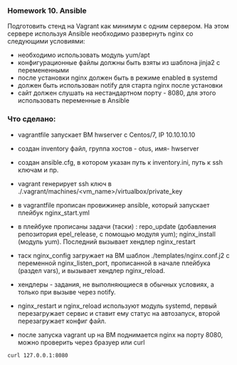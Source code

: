  ### Homework 10. Ansible

 Подготовить стенд на Vagrant как минимум с одним сервером. На этом сервере используя Ansible необходимо развернуть nginx со следующими условиями:
- необходимо использовать модуль yum/apt
- конфигурационные файлы должны быть взяты из шаблона jinja2 с перемененными
- после установки nginx должен быть в режиме enabled в systemd
- должен быть использован notify для старта nginx после установки
- сайт должен слушать на нестандартном порту - 8080, для этого использовать переменные в Ansible


### Что сделано:

* vagrantfile запускает ВМ hwserver с Centos/7, IP 10.10.10.10

* создан inventory файл, группа хостов - otus, имя- hwserver 

* создан  ansible.cfg, в котором указан путь к inventory.ini, путь к ssh ключам и пр. 
* vagrant генерирует ssh ключ в ./.vagrant/machines/<vm_name>/virtualbox/private_key

* в vagrantfile прописан провижинер ansible, который запускает плейбук nginx_start.yml

* в плейбуке прописаны задачи (таски) : repo_update (добавления репозитория epel_release, с помощью модуля yum); nginx_install (модуль yum). Последний вызывает хендлер nginx_restart

* таск nginx_config загружает на ВМ шаблон ./templates/nginx.conf.j2 c переменной nginx_listen_port, прописанной в начале плейбука (раздел vars), и вызывает хендлер nginx_reload.

* хендлеры - задания, не выполняющиеся в обычных условиях, а только при вызыве через notify.

* nginx_restart и nginx_reload используют модуль systemd, первый перезагружает сервис и ставит ему статус на автозапуск, второй перезагружает конфиг файл. 

* после запуска vagrant up на ВМ поднимается nginx на порту 8080, можно проверить через бразуер или curl

```
curl 127.0.0.1:8080
```